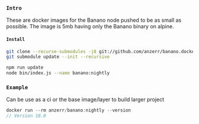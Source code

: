 
### `Intro`
These are docker images for the Banano node pushed to be as small as possible. The image is 5mb having only the Banano binary on alpine.

#### `Install`
``` bash
git clone --recurse-submodules -j8 git://github.com/anzerr/banano.docker.git
git submodule update --init --recursive

npm run update
node bin/index.js --name banano:nightly
```

### `Example`
Can be use as a ci or the base image/layer to build larger project
``` javascript
docker run --rm anzerr/banano:nightly --version
// Version 18.0
```